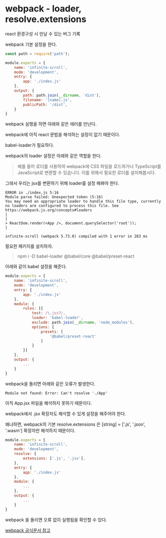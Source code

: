 # webpack - loader, resolve.extensions

react 환경구성 시 만날 수 있는 버그 기록

webpack 기본 설정을 한다.

```javascript
const path = require('path');

module.exports = {
    name: 'infinite-scroll',
    mode: 'development',
    entry: {
        app: './index.js'
    },
    output: {
        path: path.join(__dirname, 'dist'),
        filename: '[name].js',
        publicPath: '/dist',
    }
}
```

webpack 실행을 하면 아래와 같은 에러를 만난다.

webpack에 아직 react 문법을 해석하는 설정이 없기 때문이다.

babel-loader가 필요하다.

webpack의 loader 설정은 아래와 같은 역할을 한다.

> 예를 들어 로더를 사용하여 webpack에 CSS 파일을 로드하거나 TypeScript를 JavaScript로 변환할 수 있습니다. 이를 위해서 필요한 로더를 설치해봅시다.

그래서 우리는 jsx를 변환하기 위해 loader를 설정 해봐야 한다.

```
ERROR in ./index.js 5:16
Module parse failed: Unexpected token (5:16)
You may need an appropriate loader to handle this file type, currently no loaders are configured to process this file. See https://webpack.js.org/concepts#loaders
| 
| 
> ReactDom.render(<App />, document.querySelector('root'));
| 

infinite-scroll (webpack 5.73.0) compiled with 1 error in 283 ms

```

필요한 패키지를 설치하자.

> npm i -D babel-loader @babel/core @babel/preset-react 

아래와 같이 babel 설정을 해준다.

```javascript
module.exports = {
    name: 'infinite-scroll',
    mode: 'development',
    entry: {
        app: './index.js'
    },
    module: {
        rules: [{
            test: /\.jsx?/,
            loader: 'babel-loader',
            exclude: path.join(__dirname, 'node_modules'),
            options: {
                presets: [
                    '@babel/preset-react'
                ]
            }
        }]
    },
    output: {
        ...
    }
}
```

webpack을 돌리면 아래와 같은 오류가 발생한다.

```
Module not found: Error: Can't resolve './App'
```

아직 App.jsx 파일을 해석하지 못하기 때문이다.

webpack에서 .jsx 확장자도 해석할 수 있게 설정을 해주어야 한다.

왜냐하면, webpack의 기본 resolve.extensions 은 [string] = ['.js', '.json', '.wasm'] 확장자만 해석하지 때문이다.

```javascript
module.exports = {
    name: 'infinite-scroll',
    mode: 'development',
    resolve: {
        extensions: ['.js', '.jsx'],
    },
    entry: {
        app: './index.js'
    },
    module: {
        ...
    },
    output: {
        ...
    }
}
```

webpack 을 돌리면 오류 없이 실행됨을 확인할 수 있다.

[webpack 공식문서 참고](https://webpack.kr/configuration/resolve/#resolveenforceextension)